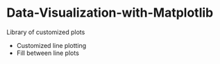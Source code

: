 # Data-Visualization-with-Matplotlib
Library of customized plots
- Customized line plotting
- Fill between line plots
